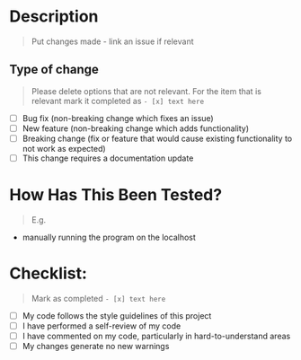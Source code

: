 # Description
> Put changes made - link an issue if relevant

## Type of change

> Please delete options that are not relevant. For the item that is relevant mark it completed as `- [x] text here`

- [ ] Bug fix (non-breaking change which fixes an issue)
- [ ] New feature (non-breaking change which adds functionality)
- [ ] Breaking change (fix or feature that would cause existing functionality to not work as expected)
- [ ] This change requires a documentation update

# How Has This Been Tested?
> E.g.
- manually running the program on the localhost

# Checklist:

> Mark as completed `- [x] text here`

- [ ] My code follows the style guidelines of this project
- [ ] I have performed a self-review of my code
- [ ] I have commented on my code, particularly in hard-to-understand areas
- [ ] My changes generate no new warnings
